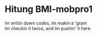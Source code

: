 # Hitung BMI-mobpro1

Im writin down codes, Im makin a 'gram <br>
Im checkin it twice, and Im pushin' it here
